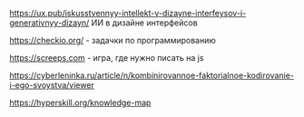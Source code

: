 https://ux.pub/iskusstvennyy-intellekt-v-dizayne-interfeysov-i-generativnyy-dizayn/ ИИ в дизайне интерфейсов

https://checkio.org/ - задачки по программированию

https://screeps.com - игра, где нужно писать на js

https://cyberleninka.ru/article/n/kombinirovannoe-faktorialnoe-kodirovanie-i-ego-svoystva/viewer


https://hyperskill.org/knowledge-map